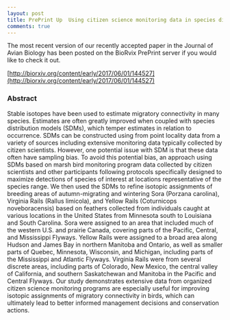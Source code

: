 ```yaml
---
layout: post
title: PrePrint Up  Using citizen science monitoring data in species distribution models to inform isotopic assignment of migratory connectivity in wetland birds
comments: true
---
```


The most recent version of our recently accepted paper in the Journal of Avian Biology has been posted on the BioRvix PrePrint server if you would like to check it out.

[http://biorxiv.org/content/early/2017/06/01/144527](http://biorxiv.org/content/early/2017/06/01/144527)


### Abstract

Stable isotopes have been used to estimate migratory connectivity in many species. Estimates are often greatly improved when coupled with species distribution models (SDMs), which temper estimates in relation to occurrence. SDMs can be constructed using from point locality data from a variety of sources including extensive monitoring data typically collected by citizen scientists. However, one potential issue with SDM is that these data often have sampling bias. To avoid this potential bias, an approach using SDMs based on marsh bird monitoring program data collected by citizen scientists and other participants following protocols specifically designed to maximize detections of species of interest at locations representative of the species range. We then used the SDMs to refine isotopic assignments of breeding areas of autumn-migrating and wintering Sora (Porzana carolina), Virginia Rails (Rallus limicola), and Yellow Rails (Coturnicops noveboracensis) based on feathers collected from individuals caught at various locations in the United States from Minnesota south to Louisiana and South Carolina. Sora were assigned to an area that included much of the western U.S. and prairie Canada, covering parts of the Pacific, Central, and Mississippi Flyways. Yellow Rails were assigned to a broad area along Hudson and James Bay in northern Manitoba and Ontario, as well as smaller parts of Quebec, Minnesota, Wisconsin, and Michigan, including parts of the Mississippi and Atlantic Flyways. Virginia Rails were from several discrete areas, including parts of Colorado, New Mexico, the central valley of California, and southern Saskatchewan and Manitoba in the Pacific and Central Flyways. Our study demonstrates extensive data from organized citizen science monitoring programs are especially useful for improving isotopic assignments of migratory connectivity in birds, which can ultimately lead to better informed management decisions and conservation actions.
